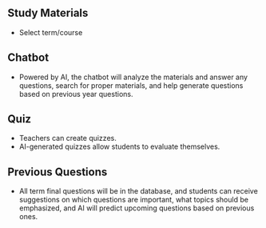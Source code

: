 ## Study Materials
- Select term/course

## Chatbot
- Powered by AI, the chatbot will analyze the materials and answer any questions, search for proper materials, and help generate questions based on previous year questions.

## Quiz
- Teachers can create quizzes.
- AI-generated quizzes allow students to evaluate themselves.

## Previous Questions
- All term final questions will be in the database, and students can receive suggestions on which questions are important, what topics should be emphasized, and AI will predict upcoming questions based on previous ones.
